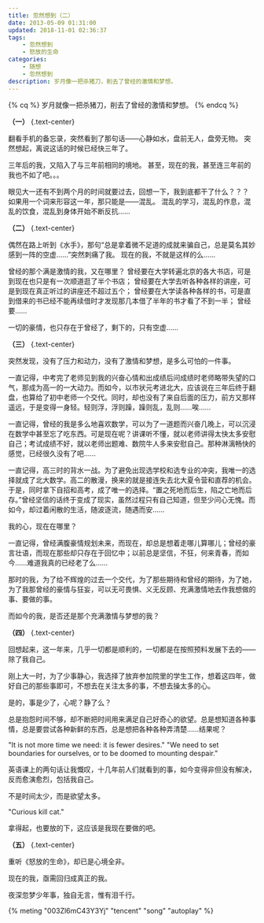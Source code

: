 ```yaml
---
title: 忽然想到（二）
date: 2013-05-09 01:31:00
updated: 2018-11-01 02:36:37
tags:
    - 忽然想到
    - 怒放的生命
categories:
    - 随想
    - 忽然想到
description: 岁月像一把杀猪刀，削去了曾经的激情和梦想。
---
```


{% cq %}
岁月就像一把杀猪刀，削去了曾经的激情和梦想。
{% endcq %}

**（一）** {.text-center}

翻看手机的备忘录，突然看到了那句话——心静如水，盘前无人，盘旁无物。
突然想起，离说这话的时候已经快三年了。

三年后的我，又陷入了与三年前相同的境地。
甚至，现在的我，甚至连三年前的我也不如了吧。。。

眼见大一还有不到两个月的时间就要过去，回想一下，我到底都干了什么？？？
如果用一个词来形容这一年，那只能是——混乱。
混乱的学习，混乱的作息，混乱的饮食，混乱到身体开始不断反抗……


**（二）** {.text-center}

偶然在路上听到《水手》，那句“总是拿着微不足道的成就来骗自己，总是莫名其妙感到一阵的空虚……”突然刺痛了我。
现在的我，不就是这样的么……

曾经的那个满是激情的我，又在哪里？
曾经要在大学转遍北京的各大书店，可是到现在也只是有一次顺道逛了半个书店；
曾经要在大学去听各种各样的讲座，可是到现在真正听过的讲座还不超过五个；
曾经要在大学读各种各样的书，可是直到借来的书已经不能再续借时才发现那几本借了半年的书才看了不到一半；
曾经要……

一切的豪情，也只存在于曾经了，剩下的，只有空虚……


**（三）** {.text-center}

突然发现，没有了压力和动力，没有了激情和梦想，是多么可怕的一件事。

一直记得，中考完了老师见到我的兴奋心情和出成绩后问成绩时老师略带失望的口气，那成为高一的一大动力。而如今，以市状元考进北大，应该说在三年后终于翻盘，也算给了初中老师一个交代。同时，却也没有了来自后面的压力，前方又那样遥远，于是变得一身轻。轻则浮，浮则躁，躁则乱，乱则……唉……

一直记得，曾经的我是多么地喜欢数学，可以为了一道题而兴奋几晚上，可以沉浸在数学中甚至忘了吃东西。可是现在呢？讲课听不懂，就以老师讲得太快太多安慰自己；考试成绩不好，就以老师出题难、数院牛人多来安慰自己。那种淋漓畅快的感觉，已经很久没有了吧……

一直记得，高三时的背水一战。为了避免出现选学校和选专业的冲突，我唯一的选择就成了北大数学。高二的散漫，换来的就是接连失去北大夏令营和直荐的机会。于是，同时拿下自招和高考，成了唯一的选择。“置之死地而后生，陷之亡地而后存。”曾经坚信的话终于变成了现实，虽然过程只有自己知道，但至少问心无愧。而如今，却过着闲散的生活，随波逐流，随遇而安……

我的心，现在在哪里？

一直记得，曾经满腹豪情规划未来，而现在，却总是想着走哪儿算哪儿；曾经的豪言壮语，而现在那些却只存在于回忆中；以前总是坚信，不狂，何来青春，而如今……难道我真的已经老了么……

那时的我，为了给不辉煌的过去一个交代，为了那些期待和曾经的期待，为了她，为了我那曾经的豪情与狂妄，可以无可畏惧、义无反顾、充满激情地去作我想做的事、要做的事。

而如今的我，是否还是那个充满激情与梦想的我？


**（四）** {.text-center}

回想起来，这一年来，几乎一切都是顺利的，一切都是在按照预料发展下去的——除了我自己。

刚上大一时，为了少事静心，我选择了放弃参加院里的学生工作，想着这四年，做好自己的那些事即可，不想去在关注太多的事，不想去操太多的心。

是的，事是少了，心呢？静了么？

总是抱怨时间不够，却不断把时间用来满足自己好奇心的欲望。总是想知道各种事情，总是要尝试各种新鲜的东西，总是想把各种各种弄清楚……结果呢？

"It is not more time we need: it is fewer desires."
"We need to set boundaries for ourselves, or to be doomed to mounting despair."

英语课上的两句话让我慨叹，十几年前人们就看到的事，如今变得非但没有解决，反而愈演愈烈，包括我自己。

不是时间太少，而是欲望太多。

"Curious kill cat."

拿得起，也要放的下，这应该是我现在要做的吧。


**（五）** {.text-center}

重听《怒放的生命》，却已是心境全非。

现在的我，亟需回归成真正的我。

夜深忽梦少年事，独自无言，惟有泪千行。

{% meting "003Zl6mC43Y3Yj" "tencent" "song" "autoplay" %}
